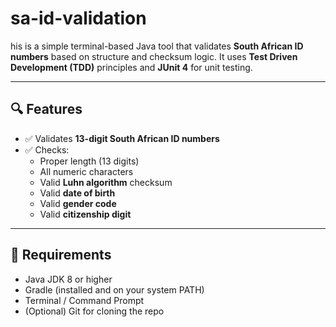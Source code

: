 # sa-id-validation
his is a simple terminal-based Java tool that validates **South African ID numbers** based on structure and checksum logic. It uses **Test Driven Development (TDD)** principles and **JUnit 4** for unit testing.

---

## 🔍 Features

- ✅ Validates **13-digit South African ID numbers**
- ✅ Checks:
  - Proper length (13 digits)
  - All numeric characters
  - Valid **Luhn algorithm** checksum
  - Valid **date of birth**
  - Valid **gender code**
  - Valid **citizenship digit**

---

## 🧰 Requirements

- Java JDK 8 or higher
- Gradle (installed and on your system PATH)
- Terminal / Command Prompt
- (Optional) Git for cloning the repo
